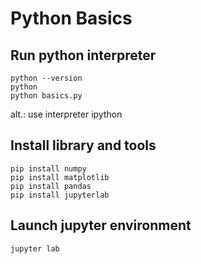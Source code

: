 # Python Basics

## Run python interpreter
```
python --version
python
python basics.py
```

alt.: use interpreter ipython
## Install library and tools
```
pip install numpy
pip install matplotlib
pip install pandas
pip install jupyterlab
```

## Launch jupyter environment
```
jupyter lab
```